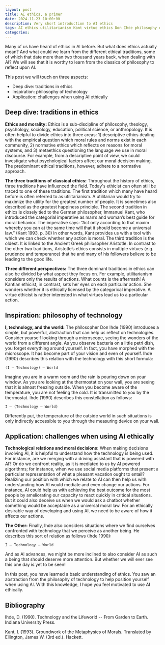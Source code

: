 ```yaml
---
layout: post
title: AI ethics, a primer
date: 2024-11-23 10:00:00
description: Very short introduction to AI ethics
tags: AI ethics utilitarianism Kant virtue ethics Don Ihde philosophy of technology
categories: 
---
```


Many of us have heard of ethics in AI before. But what does ethics actually mean? And what could we learn from the different ethical traditions, some of which that date more than two thousand years back, when dealing with AI? We will see that it is worthy to learn from the classics of philosophy to reflect upon AI.

This post we will touch on three aspects:

- Deep dive: traditions in ethics
- Inspiration: philosophy of technology
- Application: challenges when using AI ethically

## Deep dive: traditions in ethics

**Ethics and morality:** Ethics is a sub-discipline of philosophy, theology, psychology, sociology, education, political science, or anthropology. It is often helpful to divide ethics into three areas: 1) descriptive ethics dealing with the empirical question which moral rules and norms exist in each community, 2) normative ethics which reflects on reasons for moral systems, and 3) metaethics questioning the language we use in moral discourse. For example, from a descriptive point of view, we could investigate what psychological factors affect our moral decision making. The predominant ethical traditions, however, adhere to a normative approach.

**The three traditions of classical ethics:** Throughout the history of ethics, three traditions have influenced the field. Today's ethicist can often still be traced to one of these traditions. The first tradition which many have heard before is often referred to as utilitarianism. A utilitarian would try to maximize the utility for the greatest number of people. It is sometimes also described as the greatest happiness principle. The second tradition in ethics is closely tied to the German philosopher, Immanuel Kant, who introduced the categorial imperative as man’s and woman’s best guide for moral behavior. The imperative says: “Act only according to that maxim whereby you can at the same time will that it should become a universal law.” (Kant 1993, p. 30) In other words, Kant provides us with a tool with which we can check whether any action is moral. The third tradition is the oldest. It is linked to the Ancient Greek philosopher Aristotle. In contrast to the other two traditions, Aristotle’s ethics consists in multiple virtues (e.g. prudence and temperance) that he and many of his followers believe to be leading to the good life.

**Three different perspectives:** The three dominant traditions in ethics can also be divided by what aspect they focus on. For example, utilitarianism considers only the results of actions. What counts is the aftermath! A Kantian ethicist, in contrast, sets her eyes on each particular action. She wonders whether it is ethically licensed by the categorical imperative. A virtue ethicist is rather interested in what virtues lead us to a particular action.

## Inspiration: philosophy of technology

**I, technology, and the world:** The philosopher Don Ihde (1990) introduces a simple, but powerful, abstraction that can help us reflect on technologies. Consider yourself looking through a microscope, seeing the wonders of the world from a different angle. As you observe bacteria on a little petri dish, you forget everything around yourself. In fact, you have morphed with the microscope. It has become part of your vision and even of yourself. Ihde (1990) describes this relation with the technology with this short formula: 

`(I – Technology) – World`

Imagine you are in a warm room and the rain is pouring down on your window. As you are looking at the thermostat on your wall, you are seeing that it is almost freezing outside. When you become aware of the temperature, you are not feeling the cold. It is transmitted to you by the thermostat. Ihde (1990) describes this constellation as follows: 

`I – (Technology – World)`

Differently put, the temperature of the outside world in such situations is only indirectly accessible to you through the measuring device on your wall. 

## Application: challenges when using AI ethically

**Technological relations and moral decisions:** When making decisions involving AI, it is helpful to understand how the technology is being used. For instance, are we merging with a driving assistant that is powered with AI? Or do we confront reality, as it is mediated to us by AI powered algorithms; for instance, when we use social media platforms that present a particular representation of what a pleasant vacation ought to entail? Realizing our position with which we relate to AI can then help us with understanding how AI would mediate and even change our actions. For instance, AI could help us with achieving the best outcome for the most people by ameliorating our capacity to react quickly in critical situations. But it could also deceive us when we would ask a chatbot whether something would be acceptable as a universal moral law. For an ethically desirable way of developing and using AI, we need to be aware of how it affects our actions.

**The Other:** Finally, Ihde also considers situations where we find ourselves confronted with technology that we perceive as another being. He describes this sort of relation as follows (Ihde 1990):

`I – Technology – World`

And as AI advances, we might be more inclined to also consider AI as such a being that should deserve more attention. But whether we will ever see this one day is yet to be seen!

In this post, you have learned a basic understanding of ethics. You saw an abstraction from the philosophy of technology to help position yourself when using AI. With this knowledge, I hope you feel motivated to use AI ethically.

## Bibliography

Ihde, D. (1990). Technology and the Lifeworld -- From Garden to Earth. Indiana University Press.

Kant, I. (1993). Groundwork of the Metaphysics of Morals. Translated by Ellington, James W. (3rd ed.). Hackett.